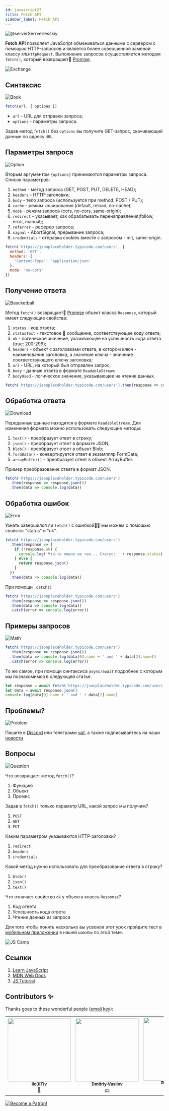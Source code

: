 ```yaml
---
id: javascript27
title: Fetch API
sidebar_label: Fetch API
---
```


![@serverSerrverlesskiy](/img/javascript/headers/28.jpg)

**Fetch API** позволяет JavaScript обмениваться данными с сервером с помощью HTTP-запросов и является более совершенной заменой классу `XMLHttpRequest`. Выполнение запросов осуществляется методом `fetch()`, который возвращает🔄 [Promise](https://jscamp.app/docs/javascript24).

![Exchange](https://media.giphy.com/media/OPQiZUC381IJ8Sh7UY/giphy.gif)

## Синтаксис

![Book](https://media.giphy.com/media/l0HlOBZcl7sbV6LnO/giphy.gif)

```jsx
fetch(url, { options })
```

- `url` - URL для отправки запроса;
- `options` - параметры запроса.

Задав метод `fetch()` без `options` вы получите GET-запрос, скачивающий данные по адресу `URL`.

## Параметры запроса

![Option](https://media.giphy.com/media/AazZSBdhIdH9K/giphy.gif)

Вторым аргументом `{options}` принимаются параметры запроса. Список параметров:

1. `method` - метод запроса (GET, POST, PUT, DELETE, HEAD);
2. `headers` - HTTP-заголовки;
3. `body` - тело запроса (используется при method: POST / PUT);
4. `cache` - режим кэширования (default, reload, no-cache);
5. `mode` - режим запроса (cors, no-cors, same-origin);
6. `redirect` - указывает, как обрабатывать перенаправления(follow, error, manual);
7. `referrer` - реферер запроса;
8. `signal` - AbortSignal, прерывание запроса;
9. `credentials` - отправка cookies вместе с запросом - mit, same-origin.

```jsx
fetch('https://jsonplaceholder.typicode.com/users', {
  method: 'GET',
  headers: {
    'Content-Type': 'application/json'
  },
  mode: 'no-cors'
})
```

## Получение ответа

![Bascketball](https://media.giphy.com/media/l0MYwdebx8o0XI56E/giphy.gif)

Метод `fetch()` возвращает🔄 [Promise](https://jscamp.app/docs/javascript24) объект класса `Response`, который имеет следующие свойства:

1. `status` - код ответа;
2. `statusText` - текстовое 📜 сообщение, соответствующее коду ответа;
3. `ok` - логическое значение, указывающее на успешность кода ответа (true: 200-299);
4. `headers` - объект с заголовками ответа, в котором ключ - наименование заголовка, а значение ключа - значение соответствующего ключу заголовка;
5. `url` - URL, на который был отправлен запрос;
6. `body` - данные ответа в формате `ReadableStream`
7. `bodyUsed` - логическое значение, указывающее на чтение данных.

```javascript
fetch('https://jsonplaceholder.typicode.com/users').then(response => console.log(response))
```

## Обработка ответа

![Download](https://media.giphy.com/media/ECoFRCrMgVoQg/giphy.gif)

Переданные данные находятся в формате `ReadableStream`. Для изменения формата можно использовать следующие методы:

1. `text()` - преобразует ответ в строку;
2. `json()` - преобразует ответ в формате JSON;
3. `blob()` - преобразует ответ в объект Blob;
4. `formData()` - конвертируется ответ в экземпляр FormData;
5. `arrayBuffer()` - преобразует ответ в объект ArrayBuffer.

Пример преобразование ответа в формат JSON.

```jsx
fetch('https://jsonplaceholder.typicode.com/users')
  .then(response => response.json())
  .then(data => console.log(data))
```

## Обработка ошибок

![Error](https://media.giphy.com/media/DHBGehJ3FSZEygszX3/giphy.gif)

Узнать завершился ли `fetch()` с ошибкой🙅‍♂️ мы можем с помощью свойств: "status" и "ok".

```jsx
fetch('https://jsonplaceholder.typicode.com/users')
  .then(response => {
    if (!response.ok) {
      console.log('Что-то пошло не так... Статус: ' + response.status)
    } else {
      return response.json()
    }
  })
  .then(data => console.log(data))
```

При помощи `.catch()`

```jsx
fetch('https://jsonplaceholder.typicode.com/users')
  .then(response => response.json())
  .then(data => console.log(data))
  .catch(error => console.log(error))
```

## Примеры запросов

![Math](https://media.giphy.com/media/xT1Ra5h24Eliux3UVq/giphy.gif)

```javascript
fetch('https://jsonplaceholder.typicode.com/users')
  .then(response => response.json())
  .then(data => console.log(data[0].name + ' and ' + data[2].name))
  .catch(error => console.log(error))
```

То же самое, при помощи синтаксиса `async/await` подробнее с которым мы познакомимся в следующей статье.

```javascript
let response = await fetch('https://jsonplaceholder.typicode.com/users')
let data = await response.json()
console.log(data[0].name + ' and ' + data[2].name)
```

## Проблемы?

![Problem](https://media.giphy.com/media/xTiTnGeUsWOEwsGoG4/giphy.gif)

Пишите в [Discord](https://discord.gg/6GDAfXn) или телеграмм [чат](https://t.me/jscampapp), а также подписывайтесь на наши [новости](https://t.me/javascriptapp)

## Вопросы

![Question](https://media.giphy.com/media/l0HlRnAWXxn0MhKLK/giphy.gif)

Что возвращает метод `fetch()`?

1. Функцию
2. Объект
3. Промис

Задав в `fetch()` только параметр URL, какой запрос мы получим?

1. `POST`
2. `GET`
3. `PUT`

Каким параметром указываются HTTP-заголовки?

1. `redirect`
2. `headers`
3. `credentials`

Какой метод нужно использовать для преобразование ответа в строку?

1. `blob()`
2. `json()`
3. `text()`

Что означает свойство `ok` у объекта класса `Response`?

1. Код ответа
2. Успешность кода ответа
3. Чтение данных из запроса

Для того чтобы понять насколько вы усвоили этот урок пройдите тест в [мобильном приложении](http://onelink.to/njhc95) в нашей школы по этой теме.

![JS Camp](/img/app.jpg)

## Ссылки

1. [Learn JavaScript](https://learn.javascript.ru/fetch)
2. [MDN Web Docs](https://developer.mozilla.org/ru/docs/Web/API/Fetch_API/Using_Fetch)
3. [JS Tutorial](https://www.javascripttutorial.net/javascript-fetch-api/)

## Contributors ✨

Thanks goes to these wonderful people ([emoji key](https://allcontributors.org/docs/en/emoji-key)):

<table>
  <tr> 
    <td align="center"><a href="https://github.com/IIo3iTiv"><img src="https://avatars1.githubusercontent.com/u/72025062?v=4?s=200" width="200px;" alt=""/><br /><sub><b>IIo3iTiv</b></sub></a><br /><a href="https://github.com/gHashTag/react-native-village/commits?author=IIo3iTiv" title="Documentation">📖</a></td>
    <td align="center"><a href="https://fullstackserverless.github.io/"><img src="https://avatars0.githubusercontent.com/u/6774813?v=4?s=200" width="200px;" alt=""/><br /><sub><b>Dmitriy Vasilev</b></sub></a><br /><a href="#financial-gHashTag" title="Financial">💵</a></td>
    <td align="center"><a href="https://github.com/Resoner2005"><img src="https://avatars1.githubusercontent.com/u/75675814?v=4?s=200" width="200px;" alt=""/><br /><sub><b>Resoner2005</b></sub></a><br /><a href="https://github.com/gHashTag/react-native-village/issues?q=author%3AResoner2005" title="Bug reports">🐛 🎨 🖋</a></td>
    <td align="center"><a href="https://github.com/Navernoss"><img src="https://avatars0.githubusercontent.com/u/75784137?v=4?s=200" width="200px;" alt=""/><br /><sub><b>Navernoss</b></sub></a><br /><a href="#content-Navernoss" title="Content">🖋 🐛 🎨 </a></td>
  </tr>
  
</table>

[![Become a Patron!](/img/logo/patreon.jpg)](https://www.patreon.com/bePatron?u=31769291)
